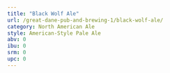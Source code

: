 ```yaml
---
title: "Black Wolf Ale"
url: /great-dane-pub-and-brewing-1/black-wolf-ale/
category: North American Ale
style: American-Style Pale Ale
abv: 0
ibu: 0
srm: 0
upc: 0
---
```


